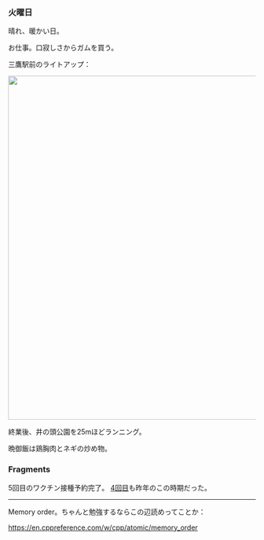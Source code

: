 ### 火曜日

晴れ、暖かい日。

お仕事。口寂しさからガムを買う。

三鷹駅前のライトアップ：

<img src="https://i.imgur.com/13BhcSw.jpg" width="700">

終業後、井の頭公園を25mほどランニング。

晩御飯は鶏胸肉とネギの炒め物。

### Fragments

5回目のワクチン接種予約完了。
[4回目](https://github.com/toasa/diary/blob/main/2022/11/28.md)も昨年のこの時期だった。

---

Memory order。ちゃんと勉強するならこの辺読めってことか：

https://en.cppreference.com/w/cpp/atomic/memory_order